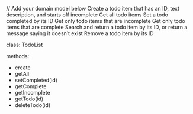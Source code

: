 // Add your domain model below 
Create a todo item that has an ID, text description, and starts off incomplete 
Get all todo items
Set a todo completed by its ID
Get only todo items that are incomplete
Get only todo items that are complete
Search and return a todo item by its ID, or return a message saying it doesn’t exist
Remove a todo item by its ID 

class: TodoList

methods:
 - create 
 - getAll
 - setCompleted(id)
 - getComplete
 - getIncomplete
 - getTodo(id)
 - deleteTodo(id)


